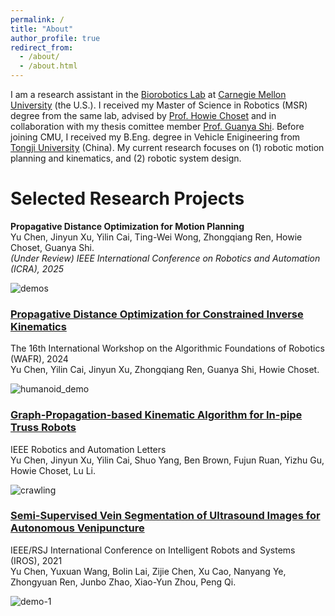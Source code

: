 ```yaml
---
permalink: /
title: "About"
author_profile: true
redirect_from: 
  - /about/
  - /about.html
---
```


I am a research assistant in the [Biorobotics Lab](https://biorobotics.org/) at [Carnegie Mellon University](https://www.ri.cmu.edu/) (the U.S.). I received my Master of Science in Robotics (MSR) degree from the same lab, advised by [Prof. Howie Choset](https://www.cs.cmu.edu/~choset/) and in collaboration with my thesis comittee member [Prof. Guanya Shi](https://www.gshi.me/). Before joining CMU, I received my B.Eng. degree in Vehicle Enigineering from [Tongji University](https://www.tongji.edu.cn/) (China). My current research focuses on (1) robotic motion planning and kinematics, and (2) robotic system design.

Selected Research Projects
======

**Propagative Distance Optimization for Motion Planning**  
Yu Chen, Jinyun Xu, Yilin Cai, Ting-Wei Wong, Zhongqiang Ren, Howie Choset, Guanya Shi.  
_(Under Review) IEEE International Conference on Robotics and Automation (ICRA), 2025_  

![demos](https://github.com/user-attachments/assets/90412f4d-acb0-4fe4-85a1-4c957c3ce980)

### [Propagative Distance Optimization for Constrained Inverse Kinematics](https://arxiv.org/abs/2406.11572)
The 16th International Workshop on the Algorithmic Foundations of Robotics (WAFR), 2024  
Yu Chen, Yilin Cai, Jinyun Xu, Zhongqiang Ren, Guanya Shi, Howie Choset.

![humanoid_demo](https://github.com/user-attachments/assets/79fe4b0e-a22c-4418-8e6c-90157e39144a)

### [Graph-Propagation-based Kinematic Algorithm for In-pipe Truss Robots](https://ieeexplore.ieee.org/abstract/document/10494897)
IEEE Robotics and Automation Letters  
Yu Chen, Jinyun Xu, Yilin Cai, Shuo Yang, Ben Brown, Fujun Ruan, Yizhu Gu, Howie Choset, Lu Li.

![crawling](https://github.com/user-attachments/assets/ba4dc368-7000-4306-8ea1-76d54030abb2)

### [Semi-Supervised Vein Segmentation of Ultrasound Images for Autonomous Venipuncture](https://ieeexplore.ieee.org/abstract/document/9636149)
IEEE/RSJ International Conference on Intelligent Robots and Systems (IROS), 2021  
Yu Chen, Yuxuan Wang, Bolin Lai, Zijie Chen, Xu Cao, Nanyang Ye, Zhongyuan Ren, Junbo Zhao, Xiao-Yun Zhou, Peng Qi.

![demo-1](https://github.com/user-attachments/assets/78d58873-00c9-4195-a767-02d1fc396604)
